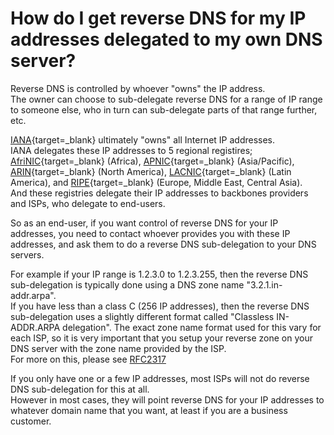 ﻿---
category: 9
frontpage: false
comments: true
refs: 153,77
created-utc: 2019-01-01
modified-utc: 2019-01-01
---
# How do I get reverse DNS for my IP addresses delegated to my own DNS server?

Reverse DNS is controlled by whoever "owns" the IP address.  
The owner can choose to sub-delegate reverse DNS for a range of IP range to someone else, who in turn can sub-delegate parts of that range further, etc.

[IANA](http://www.iana.org){target=_blank} ultimately "owns" all Internet IP addresses.  
IANA delegates these IP addresses to 5 regional registires; [AfriNIC](http://www.afrinic.net/){target=_blank} (Africa), [APNIC](http://www.apnic.net/){target=_blank} (Asia/Pacific), [ARIN](http://www.arin.net/){target=_blank} (North America), [LACNIC](http://lacnic.net/en/index.html){target=_blank} (Latin America), and [RIPE](http://www.ripe.net/){target=_blank} (Europe, Middle East, Central Asia).  
And these registries delegate their IP addresses to backbones providers and ISPs, who delegate to end-users.

So as an end-user, if you want control of reverse DNS for your IP addresses, you need to contact whoever provides you with these IP addresses, and ask them to do a reverse DNS sub-delegation to your DNS servers.

For example if your IP range is 1.2.3.0 to 1.2.3.255, then the reverse DNS sub-delegation is typically done using a DNS zone name "3.2.1.in-addr.arpa".  
If you have less than a class C (256 IP addresses), then the reverse DNS sub-delegation uses a slightly different format called "Classless IN-ADDR.ARPA delegation". The exact zone name format used for this vary for each ISP, so it is very important that you setup your reverse zone on your DNS server with the zone name provided by the ISP.  
For more on this, please see [RFC2317](http://www.rfc-editor.org/rfc/rfc2317.txt)

If you only have one or a few IP addresses, most ISPs will not do reverse DNS sub-delegation for this at all.  
However in most cases, they will point reverse DNS for your IP addresses to whatever domain name that you want, at least if you are a business customer.


